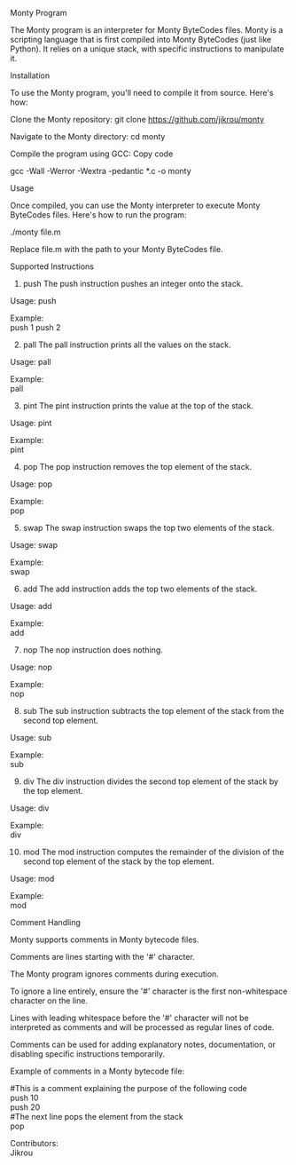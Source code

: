 Monty Program

The Monty program is an interpreter for Monty ByteCodes files. Monty is a scripting language that is first compiled into Monty ByteCodes (just like Python). It relies on a unique stack, with specific instructions to manipulate it.

Installation

To use the Monty program, you'll need to compile it from source. Here's how:

Clone the Monty repository:
git clone https://github.com/jikrou/monty

Navigate to the Monty directory:
cd monty

Compile the program using GCC:
Copy code

gcc -Wall -Werror -Wextra -pedantic *.c -o monty

Usage

Once compiled, you can use the Monty interpreter to execute Monty ByteCodes files. 
Here's how to run the program:

./monty file.m

Replace file.m with the path to your Monty ByteCodes file.

Supported Instructions

1. push
The push instruction pushes an integer onto the stack.

Usage: push <int>

Example:																									
push 1
push 2

2. pall
The pall instruction prints all the values on the stack.

Usage: pall

Example:                                                    
pall

3. pint
The pint instruction prints the value at the top of the stack.

Usage: pint

Example:                                                                                       
pint

4. pop
The pop instruction removes the top element of the stack.

Usage: pop

Example:                                                                           
pop

5. swap
The swap instruction swaps the top two elements of the stack.

Usage: swap

Example:																														
swap

6. add
The add instruction adds the top two elements of the stack.

Usage: add

Example:																													
add

7. nop
The nop instruction does nothing.

Usage: nop

Example:																									
nop

8. sub
The sub instruction subtracts the top element of the stack from the second top element.

Usage: sub

Example:																									
sub

9. div
The div instruction divides the second top element of the stack by the top element.

Usage: div

Example:																										
div

10. mod
The mod instruction computes the remainder of the division of the second top element of the stack by the top element.

Usage: mod

Example:																											
mod

Comment Handling

Monty supports comments in Monty bytecode files.																						

Comments are lines starting with the '#' character.																					
	
The Monty program ignores comments during execution.																					

To ignore a line entirely, ensure the '#' character is the first non-whitespace character on the line.														

Lines with leading whitespace before the '#' character will not be interpreted as comments and will be processed as regular lines of code.												

Comments can be used for adding explanatory notes, documentation, or disabling specific instructions temporarily.													


Example of comments in a Monty bytecode file:																						

#This is a comment explaining the purpose of the following code																			
push 10																							
push 20																						
#The next line pops the element from the stack																	
pop																								
	

Contributors:                                                                                                                                                       
Jikrou

